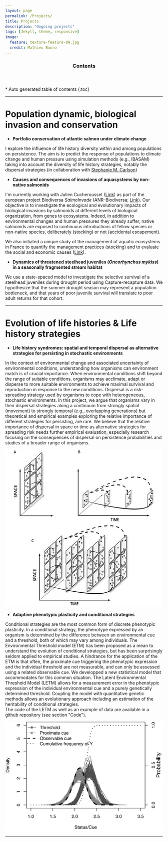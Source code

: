 ```yaml
---
layout: page
permalink: /Projects/
title: Projects
description: "Ongoing projects"
tags: [Jekyll, theme, responsive]
image:
  feature: texture-feature-09.jpg
  credit: Mathieu Buoro
---
```


<section id="table-of-contents" class="toc">
  <header>
    <h3 >Contents</h3>
  </header>
<div id="drawer" markdown="1">
*  Auto generated table of contents
{:toc}
</div>
</section><!-- /#table-of-contents -->

---


# Population dynamic, biological invasion and conservation 

* **Portfolio conservation of atlantic salmon under climate change**

I explore the influence of life history diversity within and among populations on persistence. The aim is to predict the response of populations to climate change and human pressure using simulation methods (e.g., IBASAM) taking into account the diversity of life history strategies, notably the dispersal strategies (in collaboration with [Stephanie M. Carlson](http://nature.berkeley.edu/carlsonlab/))


* **Causes and consequences of invasions of aquasystems by non-native salmonids**  

I'm currently working with Julien Cucherousset ([Link](http://www.juliencucherousset.fr/file/Home.html)) as part of the european project Biodiversa *SalmoInvade* (ANR-Biodiversa; [Link](http://bioenv.gu.se/english/salmoinvade)). Our objective is to investigate the ecological and evolutionary impacts of biological invasions by salmonids at different levels of biological organization, from genes to ecosystems. Indeed, in addition to environmental changes and human pressures they already suffer, native salmonids are exposed to continuous introductions of fellow species or non-native species, deliberately (stocking) or not (accidental escapement).

We also initiated a unique study of the management of aquatic ecosystems in France to quantify the management practices (stocking) and to evaluate the social and economic causes ([Link](http://enquete-aappma.ups-tlse.fr/enquete_AAPPMA/ACCUEIL.html)). 


* **Dynamics of threatened steelhead juveniles (_Oncorhynchus mykiss_) in a seasonally fragmented stream habitat**  

We use a state-spaced model to investigate the selective survival of a steelhead juveniles during drought period using Capture-recapture data. We hypothesize that the summer drought season may represent a population bottleneck, and that years of poor juvenile survival will translate to poor adult returns for that cohort.  

---

# Evolution of life histories & Life history strategies  


* **Life history syndromes: spatial and temporal dispersal as alternative strategies for persisting in stochastic environments**  

In the context of environmental change and associated uncertainty of environmental conditions, understanding how organisms can environment match is of crucial importance. When environmental conditions shift beyond the range of suitable conditions, organisms may acclimate, adapt or disperse to more suitable environments to achieve maximal survival and reproduction in response to the new conditions. Dispersal is a risk-spreading strategy used by organisms to cope with heterogeneous, stochastic environments. In this project, we argue that organisms vary in their dispersal strategies along a continuum from strongly spatial (movement) to strongly temporal (e.g., overlapping generations) but theoretical and empirical examples exploring the relative importance of different strategies for persisting, are rare. We believe that the relative importance of dispersal in space or time as alternative strategies for spreading risk needs further empirical evaluation, especially research focusing on the consequences of dispersal on persistence probabilities and studies of a broader range of organisms.  


![Texte alternatif](/images/Dispersal-Figure1.jpg)



* **Adaptive phenotypic plasticity and conditional strategies**  

Conditional strategies are the most common form of discrete phenotypic plasticity. In a conditional strategy, the phenotype expressed by an organism is determined by the difference between an environmental cue and a threshold, both of which may vary among individuals. The Environmental Threshold model (ETM) has been proposed as a mean to understand the evolution of conditional strategies, but has been surprisingly seldom applied to empirical studies. A hindrance for the application of the ETM is that often, the proximate cue triggering the phenotypic expression and the individual threshold are not measurable, and can only be assessed using a related observable cue. We developped a new statistical model that accommodates for this common situation. The Latent Environmental Threshold Model (LETM) allows for a measurement error in the phenotypic expression of the individual environmental cue and a purely genetically determined threshold. Coupling the model with quantitative genetic methods allows an evolutionary approach including an estimation of the heritability of conditional strategies.  
The code of the LETM as well as an example of data are available in a github repository
 (see section "Code").

 ![Texte alternatif](/images/LETM-Figure3.png)

---

  